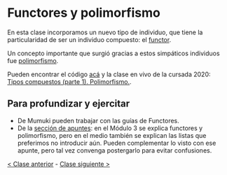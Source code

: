 # Functores y polimorfismo

En esta clase incorporamos un nuevo tipo de individuo, que tiene la
particularidad de ser un individuo compuesto: el [functor](http://wiki.uqbar.org/wiki/articles/paradigma-logico---functores.html).

Un concepto importante que surgió gracias a estos simpáticos individuos fue [polimorfismo](http://wiki.uqbar.org/wiki/articles/polimorfismo-en-el-paradigma-logico.html).

Pueden encontrar el código [acá](https://github.com/pdep-mit/ejemplos-de-clase-prolog/blob/master/clase4.pl) y la clase en vivo de la cursada 2020: [Tipos compuestos (parte 1). Polimorfismo.](https://www.youtube.com/watch?v=svcXUVYcwLA).

## Para profundizar y ejercitar

- De Mumuki pueden trabajar con las guías de Functores.
- De la [sección de apuntes](http://www.pdep.com.ar/material/apuntes): en el Módulo 3 se explica functores y polimorfismo, pero en el medio también se explican las listas que preferimos no introducir aún. Pueden complementar lo visto con ese apunte, pero tal vez convenga postergarlo para evitar confusiones.

[< Clase anterior](https://github.com/pdep-mit/bitacora-de-clase/blob/master/clase-13.md) - [Clase siguiente >](https://github.com/pdep-mit/bitacora-de-clase/blob/master/clase-15.md)
